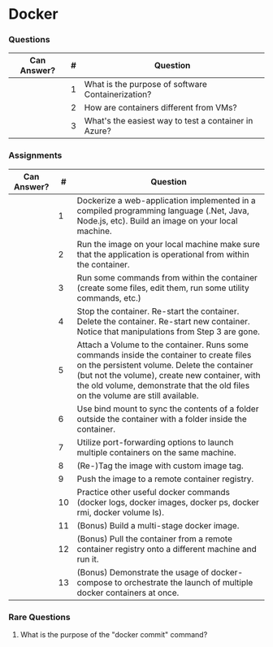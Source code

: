 # Docker

### Questions

| Can Answer? | # | Question                                             |
|-------------|---|------------------------------------------------------|
|             | 1 | What is the purpose of software Containerization?    |
|             | 2 | How are containers different from VMs?               |
|             | 3 | What's the easiest way to test a container in Azure? |

### Assignments

| Can Answer? | # | Question                                             |
|-------------|---|------------------------------------------------------|
|             | 1 | Dockerize a web-application implemented in a compiled programming language (.Net, Java, Node.js, etc). Build an image on your local machine. |
|             | 2 | Run the image on your local machine make sure that the application is operational from within the container. |
|             | 3 | Run some commands from within the container (create some files, edit them, run some utility commands, etc.) |
|             | 4 | Stop the container. Re-start the container. Delete the container. Re-start new container. Notice that manipulations from Step 3 are gone. |
|             | 5 | Attach a Volume to the container. Runs some commands inside the container to create files on the persistent volume. Delete the container (but not the volume), create new container, with the old volume, demonstrate that the old files on the volume are still available. |
|             | 6 | Use bind mount to sync the contents of a folder outside the container with a folder inside the container. |
|             | 7 | Utilize port-forwarding options to launch multiple containers on the same machine. |
|             | 8 | (Re-)Tag the image with custom image tag. |
|             | 9 | Push the image to a remote container registry. |
|             | 10 | Practice other useful docker commands (docker logs, docker images, docker ps, docker rmi, docker volume ls). |
|             | 11 | (Bonus) Build a multi-stage docker image. |
|             | 12 | (Bonus) Pull the container from a remote container registry onto a different machine and run it. |
|             | 13 | (Bonus) Demonstrate the usage of docker-compose to orchestrate the launch of multiple docker containers at once. |

### Rare Questions
1. What is the purpose of the "docker commit" command?
